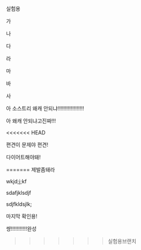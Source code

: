 실험용

가

나

다

라

마

바

사

아 소스트리 왜캐 안되냐!!!!!!!!!!!!!!!!!!

아 왜캐 안되냐고진짜!!!

<<<<<<< HEAD


편견이 문제야 편견!

다이어트해야돼!

=======
제발좀돼라

wkjd;j;kf

sdafjklsdjf

sdjfkldsjlk;

마지막 확인용!

썅!!!!!!!!!!!완성
>>>>>>> 실험용브랜치
